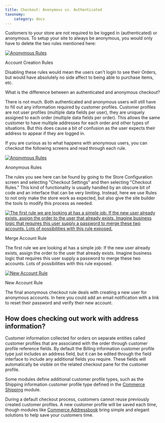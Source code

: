 ```yaml
---
title: Checkout: Anonymous vs. Authenticated
taxonomy:
    category: docs
---
```


<div class="docs-enhanced">
<p>Customers to your store are not required to be logged in (authenticated) or anonymous. To setup your site to always be anonymous, you would only have to delete the two rules mentioned here:</p>

<div class="screenshot screenshot-caption">
    <div class="img">
        <a href="/user/pages/02.commerce1/01.user-guide/05.Checkout-Process/05.Anonymous-vs-Authenticated/Checkout-Anon-Auth-1.png">
            <img src="/user/pages/02.commerce1/01.user-guide/05.Checkout-Process/05.Anonymous-vs-Authenticated/Checkout-Anon-Auth-1.png" alt="Anonymous Rules" />
        </a>
    </div>
    <div class="caption">
        <p class="caption-title">Account Creation Rules</p>
        <p>Disabling these rules would mean the users can't login to see their Orders, but would have absolutely no side affect to being able to purchase items, etc.</p>
    </div>
</div>

<p>What is the difference between an authenticated and anonymous checkout?</p>
<p>There is not much. Both authenticated and anonymous users will still have to fill out any information required by customer profiles. Customer profiles are not user profiles (multiple data fields per user), they are uniquely assigned to each order (multiple data fields per order). This allows the same customer to have multiple addresses for each order and other types of situations. But this does cause a bit of confusion as the user expects their address to appear if they are logged in.</p>
<p>If you are curious as to what happens with anonymous users, you can checkout the following screens and read through each rule.</p>

<div class="screenshot screenshot-caption">
    <div class="img">
        <a href="/user/pages/02.commerce1/01.user-guide/05.Checkout-Process/05.Anonymous-vs-Authenticated/Checkout-Anon-Auth-1.png">
            <img src="/user/pages/02.commerce1/01.user-guide/05.Checkout-Process/05.Anonymous-vs-Authenticated/Checkout-Anon-Auth-1.png" alt="Anonymous Rules" />
        </a>
    </div>
    <div class="caption">
        <p class="caption-title">Anonymous Rules</p>
        <p>The rules you see here can be found by going to the Store Configuration screen and selecting "Checkout Settings" and then selecting "Checkout Rules." This kind of functionality is usually handled by an obscure bit of code and an interface that can be very limiting. Instead, here we use Rules to not only make the store work as expected, but also give the site builder the tools to modify this process as needed.</p>
    </div>
</div>

<div class="screenshot screenshot-caption">
    <div class="img">
        <a href="/user/pages/02.commerce1/01.user-guide/05.Checkout-Process/05.Anonymous-vs-Authenticated/Checkout-Anon-Auth-2.png">
            <img src="/user/pages/02.commerce1/01.user-guide/05.Checkout-Process/05.Anonymous-vs-Authenticated/Checkout-Anon-Auth-2.png" alt="The first rule we are looking at has a simple job: If the new user already exists, assign the order to the user that already exists. Imagine business logic that requires this user supply a password to merge these two accounts. Lots of possibilities with this rule exposed." />
        </a>
    </div>
    <div class="caption">
        <p class="caption-title">Merge Account Rule</p>
        <p>The first rule we are looking at has a simple job: If the new user already exists, assign the order to the user that already exists. Imagine business logic that requires this user supply a password to merge these two accounts. Lots of possibilities with this rule exposed.</p>
    </div>
</div>

<div class="screenshot screenshot-caption">
    <div class="img">
        <a href="/user/pages/02.commerce1/01.user-guide/05.Checkout-Process/05.Anonymous-vs-Authenticated/Checkout-Anon-Auth-3.png">
            <img src="/user/pages/02.commerce1/01.user-guide/05.Checkout-Process/05.Anonymous-vs-Authenticated/Checkout-Anon-Auth-3.png" alt="New Account Rule" />
        </a>
    </div>
    <div class="caption">
        <p class="caption-title">New Account Rule</p>
        <p>The final anonymous checkout rule deals with creating a new user for anonymous accounts. In here you could add an email notification with a link to reset their password and verify their new account.</p>
    </div>
</div>
<h2>How does checking out work with address information?</h2>
<p>Customer information collected for orders on separate entities called customer profiles that are associated with the order through customer profile reference fields. By default the Billing information customer profile type just includes an address field, but it can be edited through the field interface to include any additional fields you require. These fields will automatically be visible on the related checkout pane for the customer profile.</p>
<p>Some modules define additional customer profile types, such as the Shipping information customer profile type defined in the <a href="http://drupal.org/project/commerce_shipping">Commerce Shipping</a> module.</p>
<p>During a default checkout process, customers cannot reuse previously created customer profiles. A new customer profile will be saved each time, though modules like <a href="http://drupal.org/project/commerce_addressbook">Commerce Addressbook</a> bring simple and elegant solutions to help save your customers time.</p>
</div>